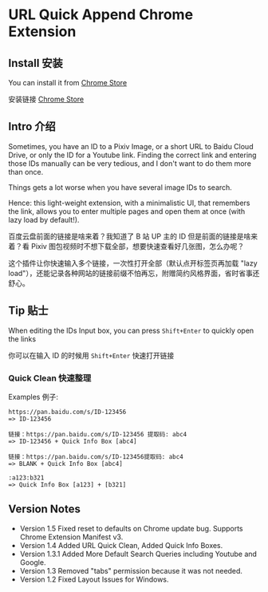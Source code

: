 # URL Quick Append Chrome Extension

## Install 安装

You can install it from [Chrome Store](https://chrome.google.com/webstore/detail/url-quick-append/bojlanjcfkfhlnjjdjadkcngddpfloha)

安装链接 [Chrome Store](https://chrome.google.com/webstore/detail/url-quick-append/bojlanjcfkfhlnjjdjadkcngddpfloha)


## Intro 介绍

Sometimes, you have an ID to a Pixiv Image, or a short URL to Baidu Cloud Drive, or only the ID for a Youtube link. Finding the correct link and entering those IDs manually can be very tedious, and I don't want to do them more than once. 

Things gets a lot worse when you have several image IDs to search.

Hence: this light-weight extension, with a minimalistic UI, that remembers the link, allows you to enter multiple pages and open them at once (with lazy load by default!).

百度云盘前面的链接是啥来着？我知道了 B 站 UP 主的 ID 但是前面的链接是啥来着？看 Pixiv 图包视频时不想下载全部，想要快速查看好几张图，怎么办呢？

这个插件让你快速输入多个链接，一次性打开全部（默认点开标签页再加载 "lazy load"），还能记录各种网站的链接前缀不怕再忘，附赠简约风格界面，省时省事还舒心。


## Tip 贴士

When editing the IDs Input box, you can press `Shift+Enter` to quickly open the links

你可以在输入 ID 的时候用 `Shift+Enter` 快速打开链接

### Quick Clean 快速整理

Examples 例子:
```
https://pan.baidu.com/s/ID-123456
=> ID-123456

链接：https://pan.baidu.com/s/ID-123456 提取码: abc4
=> ID-123456 + Quick Info Box [abc4]

链接：https://pan.baidu.com/s/ID-123456提取码: abc4
=> BLANK + Quick Info Box [abc4]

:a123:b321
=> Quick Info Box [a123] + [b321]
```

## Version Notes

- Version 1.5 Fixed reset to defaults on Chrome update bug. Supports Chrome Extension Manifest v3.
- Version 1.4 Added URL Quick Clean, Added Quick Info Boxes.
- Version 1.3.1 Added More Default Search Queries including Youtube and Google.
- Version 1.3 Removed "tabs" permission because it was not needed.
- Version 1.2 Fixed Layout Issues for Windows.
